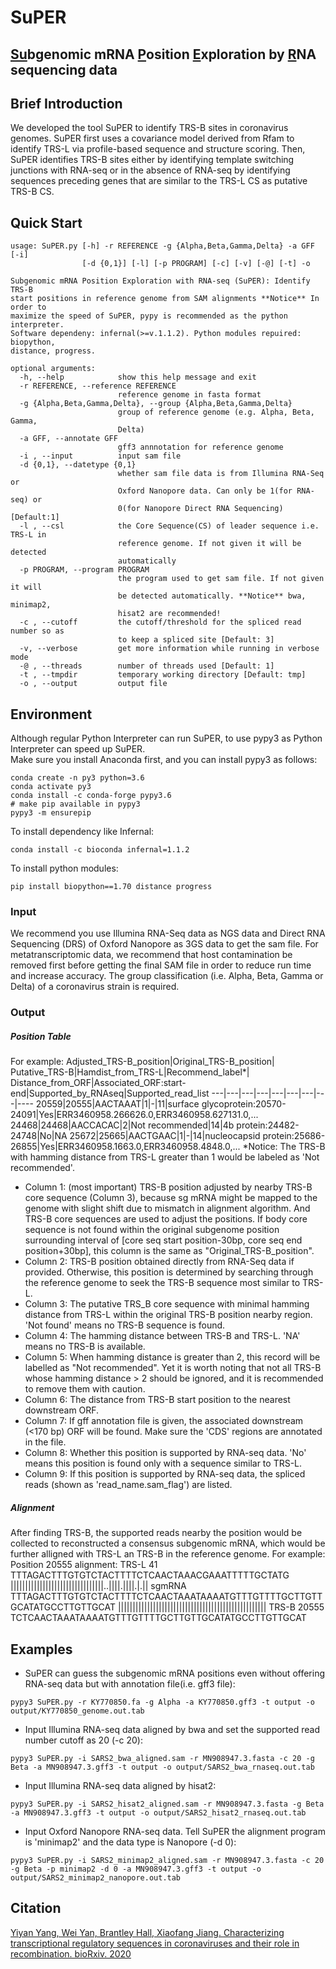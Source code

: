 # SuPER
## <u>Su</u>bgenomic mRNA <u>P</u>osition <u>E</u>xploration by <u>R</u>NA sequencing data

## Brief Introduction
We developed the tool SuPER to identify TRS-B sites in coronavirus genomes. SuPER first uses a covariance model derived from Rfam to identify TRS-L via profile-based sequence and structure scoring. Then, SuPER identifies TRS-B sites either by identifying template switching junctions with RNA-seq or in the absence of RNA-seq by identifying sequences preceding genes that are similar to the TRS-L CS as putative TRS-B CS.

## Quick Start
```
usage: SuPER.py [-h] -r REFERENCE -g {Alpha,Beta,Gamma,Delta} -a GFF [-i]
                [-d {0,1}] [-l] [-p PROGRAM] [-c] [-v] [-@] [-t] -o

Subgenomic mRNA Position Exploration with RNA-seq (SuPER): Identify TRS-B
start positions in reference genome from SAM alignments **Notice** In order to
maximize the speed of SuPER, pypy is recommended as the python interpreter.
Software dependeny: infernal(>=v.1.1.2). Python modules repuired: biopython,
distance, progress.

optional arguments:
  -h, --help            show this help message and exit
  -r REFERENCE, --reference REFERENCE
                        reference genome in fasta format
  -g {Alpha,Beta,Gamma,Delta}, --group {Alpha,Beta,Gamma,Delta}
                        group of reference genome (e.g. Alpha, Beta, Gamma,
                        Delta)
  -a GFF, --annotate GFF
                        gff3 annnotation for reference genome
  -i , --input          input sam file
  -d {0,1}, --datetype {0,1}
                        whether sam file data is from Illumina RNA-Seq or
                        Oxford Nanopore data. Can only be 1(for RNA-seq) or
                        0(for Nanopore Direct RNA Sequencing) [Default:1]
  -l , --csl            the Core Sequence(CS) of leader sequence i.e. TRS-L in
                        reference genome. If not given it will be detected
                        automatically
  -p PROGRAM, --program PROGRAM
                        the program used to get sam file. If not given it will
                        be detected automatically. **Notice** bwa, minimap2,
                        hisat2 are recommended!
  -c , --cutoff         the cutoff/threshold for the spliced read number so as
                        to keep a spliced site [Default: 3]
  -v, --verbose         get more information while running in verbose mode
  -@ , --threads        number of threads used [Default: 1]
  -t , --tmpdir         temporary working directory [Default: tmp]
  -o , --output         output file
```

## Environment
Although regular Python Interpreter can run SuPER, to use pypy3 as Python Interpreter can speed up SuPER.   
Make sure you install Anaconda first, and you can install pypy3 as follows:

```
conda create -n py3 python=3.6
conda activate py3
conda install -c conda-forge pypy3.6
# make pip available in pypy3
pypy3 -m ensurepip
```
To install dependency like Infernal:

```
conda install -c bioconda infernal=1.1.2
```
To install python modules:

```
pip install biopython==1.70 distance progress
```

### Input
We recommend you use Illumina RNA-Seq data as NGS data and Direct RNA Sequencing (DRS) of Oxford Nanopore as 3GS data to get the sam file.
For metatranscriptomic data, we recommend that host contamination be removed first before getting the final SAM file in order to reduce run time and increase accuracy.
The group classification (i.e. Alpha, Beta, Gamma or Delta) of a coronavirus strain is required.

### Output
##### Position Table
For example:
Adjusted_TRS-B_position|Original_TRS-B_position| Putative_TRS-B|Hamdist_from_TRS-L|Recommend_label*|	Distance_from_ORF|Associated_ORF:start-end|Supported_by_RNAseq|Supported_read_list
---|---|---|---|---|---|---|---|----
20559|20555|AACTAAAT|1|-|11|surface glycoprotein:20570-24091|Yes|ERR3460958.266626.0,ERR3460958.627131.0,...
24468|24468|AACCACAC|2|Not recommended|14|4b protein:24482-24748|No|NA
25672|25665|AACTGAAC|1|-|14|nucleocapsid protein:25686-26855|Yes|ERR3460958.1663.0,ERR3460958.4848.0,...
*Notice: The TRS-B with hamming distance from TRS-L greater than 1 would be labeled as 'Not recommended'.

- Column 1: (most important) TRS-B position adjusted by nearby TRS-B core sequence (Column 3), because sg mRNA might be mapped to the genome with slight shift due to mismatch in alignment algorithm. And TRS-B core sequences are used to adjust the positions. If body core sequence is not found within the original subgenome position surrounding interval of [core seq start position-30bp, core seq end position+30bp], this column is the same as "Original_TRS-B_position".
- Column 2: TRS-B position obtained directly from RNA-Seq data if provided. Otherwise, this position is determined by searching through the reference genome to seek the  TRS-B sequence most similar to TRS-L.
- Column 3: The putative TRS_B core sequence with minimal hamming distance from TRS-L within the original TRS-B position nearby region. 'Not found' means no TRS-B sequence is found.
- Column 4: The hamming distance between TRS-B and TRS-L. 'NA' means no TRS-B is available.
- Column 5: When hamming distance is greater than 2, this record will be labelled as "Not recommended". Yet it is worth noting that not all TRS-B whose hamming distance > 2 should be ignored, and it is recommended to remove them with caution.
- Column 6: The distance from TRS-B start position to the nearest downstream ORF.
- Column 7: If gff annotation file is given, the associated downstream (<170 bp) ORF will be found. Make sure the 'CDS' regions are annotated in the file. 
- Column 8: Whether this position is supported by RNA-seq data. 'No' means this position is found only with a sequence similar to TRS-L.
- Column 9: If this position is supported by RNA-seq data, the spliced reads (shown as 'read_name.sam_flag') are listed.

##### Alignment
After finding TRS-B, the supported reads nearby the position would be collected to reconstructed a consensus subgenomic mRNA, which would be further alligned with TRS-L an TRS-B in the reference genome.
For example:
Position 20555 alignment:
   TRS-L 41 TTTAGACTTTGTGTCTACTTTTCTCAACTAAACGAAATTTTTGCTATG
            ||||||||||||||||||||||||||||||||..||||.||||.|.||
     sgmRNA TTTAGACTTTGTGTCTACTTTTCTCAACTAAATAAAATGTTTGTTTTGCTTGTTGCATATGCCTTGTTGCAT
                                 |||||||||||||||||||||||||||||||||||||||||||||||||||
                     TRS-B 20555 TCTCAACTAAATAAAATGTTTGTTTTGCTTGTTGCATATGCCTTGTTGCAT

## Examples

- SuPER can guess the subgenomic mRNA positions even without offering RNA-seq data but with annotation file(i.e. gff3 file):
```
pypy3 SuPER.py -r KY770850.fa -g Alpha -a KY770850.gff3 -t output -o output/KY770850_genome.out.tab
```

- Input Illumina RNA-seq data aligned by bwa and set the supported read number cutoff as 20 (-c 20):
```
pypy3 SuPER.py -i SARS2_bwa_aligned.sam -r MN908947.3.fasta -c 20 -g Beta -a MN908947.3.gff3 -t output -o output/SARS2_bwa_rnaseq.out.tab
```

- Input Illumina RNA-seq data aligned by hisat2:
```
pypy3 SuPER.py -i SARS2_hisat2_aligned.sam -r MN908947.3.fasta -g Beta -a MN908947.3.gff3 -t output -o output/SARS2_hisat2_rnaseq.out.tab
```

- Input Oxford Nanopore RNA-seq data. Tell SuPER the alignment program is 'minimap2' and the data type is Nanopore (-d 0):
```
pypy3 SuPER.py -i SARS2_minimap2_aligned.sam -r MN908947.3.fasta -c 20 -g Beta -p minimap2 -d 0 -a MN908947.3.gff3 -t output -o output/SARS2_minimap2_nanopore.out.tab
```
## Citation
[Yiyan Yang, Wei Yan, Brantley Hall, Xiaofang Jiang. Characterizing transcriptional regulatory sequences in coronaviruses and their role in recombination. bioRxiv. 2020](https://www.biorxiv.org/content/10.1101/2020.06.21.163410v1)